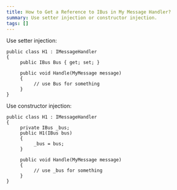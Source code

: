```yaml
---
title: How to Get a Reference to IBus in My Message Handler?
summary: Use setter injection or constructor injection.
tags: []
---
```


Use setter injection:

    public class H1 : IMessageHandler
    {
         public IBus Bus { get; set; }

         public void Handle(MyMessage message)
         {
              // use Bus for something
         }
    }

Use constructor injection:

    public class H1 : IMessageHandler
    {
         private IBus _bus;
         public H1(IBus bus)
         {
              _bus = bus;
         }

         public void Handle(MyMessage message)
         {
              // use _bus for something
         }
    }

